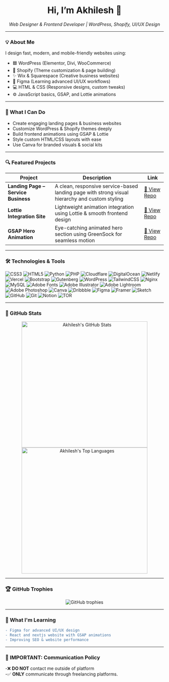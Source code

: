 <h1 align="center">Hi, I’m Akhilesh 👋</h1>

<p align="center">
  <em>Web Designer & Frontend Developer | WordPress, Shopify, UI/UX Design</em>
</p>

---

### 💡 About Me

I design fast, modern, and mobile-friendly websites using:

- 🟦 WordPress (Elementor, Divi, WooCommerce)  
- 🛒 Shopify (Theme customization & page building)  
- ✨ Wix & Squarespace (Creative business websites)  
- 🎨 Figma (Learning advanced UI/UX workflows)  
- 💻 HTML & CSS (Responsive designs, custom tweaks)  
- ⚙️ JavaScript basics, GSAP, and Lottie animations  

---

### 🧩 What I Can Do

- Create engaging landing pages & business websites  
- Customize WordPress & Shopify themes deeply  
- Build frontend animations using GSAP & Lottie  
- Style custom HTML/CSS layouts with ease  
- Use Canva for branded visuals & social kits  

---

### 🔍 Featured Projects

| Project | Description | Link |
|--------|-------------|------|
| **Landing Page – Service Business** | A clean, responsive service-based landing page with strong visual hierarchy and custom styling | [🔗 View Repo](https://github.com/itz-akhilesh/landing-page-service-business) |
| **Lottie Integration Site** | Lightweight animation integration using Lottie & smooth frontend design | [🔗 View Repo](https://github.com/itz-akhilesh/lottie-integration-site) |
| **GSAP Hero Animation** | Eye-catching animated hero section using GreenSock for seamless motion | [🔗 View Repo](https://github.com/itz-akhilesh/gsap-hero-animation) |

---

### 🛠️ Technologies & Tools

![CSS3](https://img.shields.io/badge/css3-%231572B6.svg?style=for-the-badge&logo=css3&logoColor=white) ![HTML5](https://img.shields.io/badge/html5-%23E34F26.svg?style=for-the-badge&logo=html5&logoColor=white) ![Python](https://img.shields.io/badge/python-3670A0?style=for-the-badge&logo=python&logoColor=ffdd54) ![PHP](https://img.shields.io/badge/php-%23777BB4.svg?style=for-the-badge&logo=php&logoColor=white) ![Cloudflare](https://img.shields.io/badge/Cloudflare-F38020?style=for-the-badge&logo=Cloudflare&logoColor=white) ![DigitalOcean](https://img.shields.io/badge/DigitalOcean-%230167ff.svg?style=for-the-badge&logo=digitalOcean&logoColor=white) ![Netlify](https://img.shields.io/badge/netlify-%23000000.svg?style=for-the-badge&logo=netlify&logoColor=#00C7B7) ![Vercel](https://img.shields.io/badge/vercel-%23000000.svg?style=for-the-badge&logo=vercel&logoColor=white) ![Bootstrap](https://img.shields.io/badge/bootstrap-%238511FA.svg?style=for-the-badge&logo=bootstrap&logoColor=white) ![Gutenberg](https://img.shields.io/badge/gutenberg-%23077CB2.svg?style=for-the-badge&logo=gutenberg&logoColor=white) ![WordPress](https://img.shields.io/badge/WordPress-%23117AC9.svg?style=for-the-badge&logo=WordPress&logoColor=white) ![TailwindCSS](https://img.shields.io/badge/tailwindcss-%2338B2AC.svg?style=for-the-badge&logo=tailwind-css&logoColor=white) ![Nginx](https://img.shields.io/badge/nginx-%23009639.svg?style=for-the-badge&logo=nginx&logoColor=white) ![MySQL](https://img.shields.io/badge/mysql-4479A1.svg?style=for-the-badge&logo=mysql&logoColor=white) ![Adobe Fonts](https://img.shields.io/badge/Adobe%20Fonts-000B1D.svg?style=for-the-badge&logo=Adobe%20Fonts&logoColor=white) ![Adobe Illustrator](https://img.shields.io/badge/adobe%20illustrator-%23FF9A00.svg?style=for-the-badge&logo=adobe%20illustrator&logoColor=white) ![Adobe Lightroom](https://img.shields.io/badge/Adobe%20Lightroom-31A8FF.svg?style=for-the-badge&logo=Adobe%20Lightroom&logoColor=white) ![Adobe Photoshop](https://img.shields.io/badge/adobe%20photoshop-%2331A8FF.svg?style=for-the-badge&logo=adobe%20photoshop&logoColor=white) ![Canva](https://img.shields.io/badge/Canva-%2300C4CC.svg?style=for-the-badge&logo=Canva&logoColor=white) ![Dribbble](https://img.shields.io/badge/Dribbble-EA4C89?style=for-the-badge&logo=dribbble&logoColor=white) ![Figma](https://img.shields.io/badge/figma-%23F24E1E.svg?style=for-the-badge&logo=figma&logoColor=white) ![Framer](https://img.shields.io/badge/Framer-black?style=for-the-badge&logo=framer&logoColor=blue) ![Sketch](https://img.shields.io/badge/Sketch-FFB387?style=for-the-badge&logo=sketch&logoColor=black) ![GitHub](https://img.shields.io/badge/github-%23121011.svg?style=for-the-badge&logo=github&logoColor=white) ![Git](https://img.shields.io/badge/git-%23F05033.svg?style=for-the-badge&logo=git&logoColor=white) ![Notion](https://img.shields.io/badge/Notion-%23000000.svg?style=for-the-badge&logo=notion&logoColor=white) ![TOR](https://img.shields.io/badge/tor-%237E4798.svg?style=for-the-badge&logo=tor-project&logoColor=white)


---

### 🌟 GitHub Stats

<p align="center">
  <img width="400" src="https://github-readme-stats.vercel.app/api?username=itz-akhilesh&show_icons=true&theme=tokyonight" alt="Akhilesh's GitHub Stats" />
  <img width="400" src="https://github-readme-stats.vercel.app/api/top-langs/?username=itz-akhilesh&layout=compact&theme=tokyonight" alt="Akhilesh's Top Languages" />
</p>

---

### 🏆 GitHub Trophies

<p align="center">
  <img src="https://github-profile-trophy.vercel.app/?username=itz-akhilesh&theme=tokyonight" alt="GitHub trophies" />
</p>

---

### 🎯 What I'm Learning

```diff
- Figma for advanced UI/UX design
- React and nextjs website with GSAP animations
- Improving SEO & website performance

```

----
### 🔴 IMPORTANT: Communication Policy
-❌ **DO NOT** contact me outside of platform  
-✅ **ONLY** communicate through freelancing platforms.
